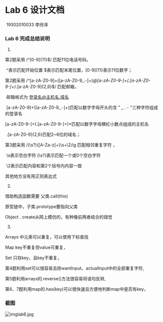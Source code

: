 #  Lab 6 设计文档
​                                                                                                                                                 19302010033 李欣泽

### Lab 6 完成总结说明

1.

第2题采用  /^[0-9]{11}$/ 匹配11位电话号码，

​            ^表示匹配开始位置 $表示匹配末尾位置，[0-9]{11}表示11位数字；

第2题采用 /^[a-zA-Z0-9]+([a-zA-Z0-9_.-]+)*@[a-zA-Z0-9-]+(\.[a-zA-Z0-9-]+)*\.[a-zA-Z0-9]{2,6}$/ 匹配邮箱，

​            邮箱格式为      登录名@主机名.域名

​            [a-zA-Z0-9]+([a-zA-Z0-9_.-]+)匹配以数字字母开头的含 " _   .   - "三种字符组成的登录名

​            [a-zA-Z0-9-]+(\.[a-zA-Z0-9-]+)*匹配以数字字母横杠小数点组成的主机名

​             .[a-zA-Z0-9]{2,6}匹配2~6位的域名；

第3题采用 /(\s?)([A-Za-z]+)\s+\2/ig 匹配相邻重复字符 ，

​               \s表示空白字符  (\s?)表示匹配一个或0个空白字符  

​               \2表示匹配内容和第2个括号内内容一致

其他地方没有用正则表达式

2.

借助构造函数需要 父类.call(this)

原型链中，子类.prototype要指向父类

Object . create从网上模仿的，有种像前两者结合的错觉

3.

Arrays 中元素可以重复，可以使用下标查找

Map key不重复但value可重复，

Set 只存key，且key不重复，

第4题利用set可以很容易去除wantInput、actualInput中的全部重复字符,

第5题利用arrays的.reverse()方法很容易将语句反转,

第6、7题利用map的.has(key)可以很快速且方便地判断map中是否有key，

### 截图



![imglab6.jpg](https://i.loli.net/2020/05/04/G9X6p7MVixRv2Qa.jpg)